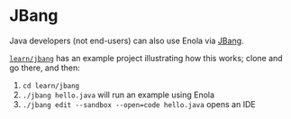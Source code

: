 <!--
    SPDX-License-Identifier: Apache-2.0

    Copyright 2024-2025 The Enola <https://enola.dev> Authors

    Licensed under the Apache License, Version 2.0 (the "License");
    you may not use this file except in compliance with the License.
    You may obtain a copy of the License at

        https://www.apache.org/licenses/LICENSE-2.0

    Unless required by applicable law or agreed to in writing, software
    distributed under the License is distributed on an "AS IS" BASIS,
    WITHOUT WARRANTIES OR CONDITIONS OF ANY KIND, either express or implied.
    See the License for the specific language governing permissions and
    limitations under the License.
-->

# JBang

Java developers (not end-users) can also use Enola via [JBang](https://www.jbang.dev/).

[`learn/jbang`](https://github.com/enola-dev/enola/tree/main/learn/jbang)
has an example project illustrating how this works; clone and go there, and then:

1. `cd learn/jbang`
1. `./jbang hello.java` will run an example using Enola
1. `./jbang edit --sandbox --open=code hello.java` opens an IDE

<!-- TODO Move `learn/jbang` out into a separate Git repo?

(But then how to test it in CI? A Monorepo is very nice for that.
Perhaps just write a script to automagically extract (copy) it into a small repo?)
-->
